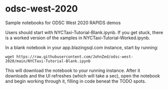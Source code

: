 # odsc-west-2020

Sample notebooks for ODSC West 2020 RAPIDS demos

Users should start with NYCTaxi-Tutorial-Blank.ipynb. If you get stuck, there is a worked version of the xamples in
NYCTaxi-Tutorial-Worked.ipynb.

In a blank notebook in your app.blazingsql.com instance, start by running:

`wget https://raw.githubusercontent.com/JohnZed/odsc-west-2020/main/NYCTaxi-Tutorial-Blank.ipynb`

This will download the notebook to your running instance. After it downloads and the UI refreshes (which will take a sec), open
the notebook and begin working through it, filling in code beneat the TODO spots.
